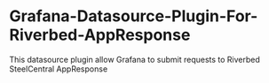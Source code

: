# Grafana-Datasource-Plugin-For-Riverbed-AppResponse
This datasource plugin allow Grafana to submit requests to Riverbed SteelCentral AppResponse

